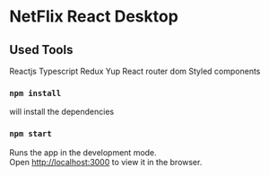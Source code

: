 # NetFlix React Desktop

## Used Tools

Reactjs
Typescript
Redux
Yup
React router dom
Styled components

### `npm install`
  
  will install the dependencies
  
### `npm start`

Runs the app in the development mode.\
Open [http://localhost:3000](http://localhost:3000) to view it in the browser.
